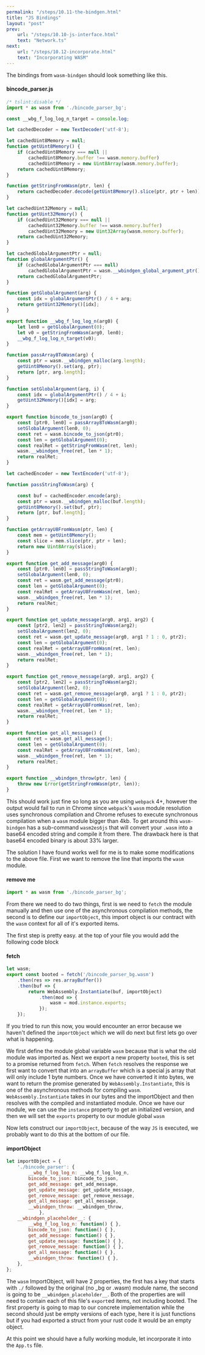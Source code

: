 ```yaml
---
permalink: "/steps/10.11-the-bindgen.html"
title: "JS Bindings"
layout: "post"
prev: 
    url: "/steps/10.10-js-interface.html"
    text: "Network.ts"
next:
    url: "/steps/10.12-incorporate.html"
    text: "Incorporating WASM"
---
```

<div class="explain">
The bindings from <code>wasm-bindgen</code> should look something like this.
</div>

#### bincode_parser.js
```js
/* tslint:disable */
import * as wasm from './bincode_parser_bg';

const __wbg_f_log_log_n_target = console.log;

let cachedDecoder = new TextDecoder('utf-8');

let cachedUint8Memory = null;
function getUint8Memory() {
    if (cachedUint8Memory === null ||
        cachedUint8Memory.buffer !== wasm.memory.buffer)
        cachedUint8Memory = new Uint8Array(wasm.memory.buffer);
    return cachedUint8Memory;
}

function getStringFromWasm(ptr, len) {
    return cachedDecoder.decode(getUint8Memory().slice(ptr, ptr + len));
}

let cachedUint32Memory = null;
function getUint32Memory() {
    if (cachedUint32Memory === null ||
        cachedUint32Memory.buffer !== wasm.memory.buffer)
        cachedUint32Memory = new Uint32Array(wasm.memory.buffer);
    return cachedUint32Memory;
}

let cachedGlobalArgumentPtr = null;
function globalArgumentPtr() {
    if (cachedGlobalArgumentPtr === null)
        cachedGlobalArgumentPtr = wasm.__wbindgen_global_argument_ptr();
    return cachedGlobalArgumentPtr;
}

function getGlobalArgument(arg) {
    const idx = globalArgumentPtr() / 4 + arg;
    return getUint32Memory()[idx];
}

export function __wbg_f_log_log_n(arg0) {
    let len0 = getGlobalArgument(0);
    let v0 = getStringFromWasm(arg0, len0);
    __wbg_f_log_log_n_target(v0);
}

function passArray8ToWasm(arg) {
    const ptr = wasm.__wbindgen_malloc(arg.length);
    getUint8Memory().set(arg, ptr);
    return [ptr, arg.length];
}

function setGlobalArgument(arg, i) {
    const idx = globalArgumentPtr() / 4 + i;
    getUint32Memory()[idx] = arg;
}

export function bincode_to_json(arg0) {
    const [ptr0, len0] = passArray8ToWasm(arg0);
    setGlobalArgument(len0, 0);
    const ret = wasm.bincode_to_json(ptr0);
    const len = getGlobalArgument(0);
    const realRet = getStringFromWasm(ret, len);
    wasm.__wbindgen_free(ret, len * 1);
    return realRet;
}

let cachedEncoder = new TextEncoder('utf-8');

function passStringToWasm(arg) {

    const buf = cachedEncoder.encode(arg);
    const ptr = wasm.__wbindgen_malloc(buf.length);
    getUint8Memory().set(buf, ptr);
    return [ptr, buf.length];
}

function getArrayU8FromWasm(ptr, len) {
    const mem = getUint8Memory();
    const slice = mem.slice(ptr, ptr + len);
    return new Uint8Array(slice);
}

export function get_add_message(arg0) {
    const [ptr0, len0] = passStringToWasm(arg0);
    setGlobalArgument(len0, 0);
    const ret = wasm.get_add_message(ptr0);
    const len = getGlobalArgument(0);
    const realRet = getArrayU8FromWasm(ret, len);
    wasm.__wbindgen_free(ret, len * 1);
    return realRet;
}

export function get_update_message(arg0, arg1, arg2) {
    const [ptr2, len2] = passStringToWasm(arg2);
    setGlobalArgument(len2, 0);
    const ret = wasm.get_update_message(arg0, arg1 ? 1 : 0, ptr2);
    const len = getGlobalArgument(0);
    const realRet = getArrayU8FromWasm(ret, len);
    wasm.__wbindgen_free(ret, len * 1);
    return realRet;
}

export function get_remove_message(arg0, arg1, arg2) {
    const [ptr2, len2] = passStringToWasm(arg2);
    setGlobalArgument(len2, 0);
    const ret = wasm.get_remove_message(arg0, arg1 ? 1 : 0, ptr2);
    const len = getGlobalArgument(0);
    const realRet = getArrayU8FromWasm(ret, len);
    wasm.__wbindgen_free(ret, len * 1);
    return realRet;
}

export function get_all_message() {
    const ret = wasm.get_all_message();
    const len = getGlobalArgument(0);
    const realRet = getArrayU8FromWasm(ret, len);
    wasm.__wbindgen_free(ret, len * 1);
    return realRet;
}

export function __wbindgen_throw(ptr, len) {
    throw new Error(getStringFromWasm(ptr, len));
}
```

<div class="explain">
<p>This should work just fine so long as you are using <code>webpack</code> 4+, however the output would fail to run in Chrome since <code>webpack</code>'s <code>wasm</code> module resolution uses synchronous compilation and Chrome refuses to execute synchronous compilation when a <code>wasm</code> module bigger than 4kb. To get around this <code>wasm-bindgen</code> has a sub-command <code>wasm2es6js</code> that will convert your <code>.wasm</code> into a base64 encoded string and compile it from there. The drawback here is that base64 encoded binary is about 33% larger.</p>
<p>The solution I have found works well for me is to make some modifications to the above file. First we want to remove the line that imports the <code>wasm</code> module.</p>
</div>

#### remove me
```javascript
import * as wasm from './bincode_parser_bg';
```

<div class="explain">
<p>From there we need to do two things, first is we need to <code>fetch</code> the module manually and then use one of the asynchronous compilation methods, the second is to define our <code>importObject</code>, this import object is our contract with the <code>wasm</code> context for all of it's exported items.</p>
<p>The first step is pretty easy. at the top of your file you would add the following code block</p> 
</div>

#### fetch
```js
let wasm;
export const booted = fetch('/bincode_parser_bg.wasm')
    .then(res => res.arrayBuffer())
    .then(buf => {
        return WebAssembly.Instantiate(buf, importObject)
            .then(mod => {
                wasm = mod.instance.exports;
            });
    });
```
<div class="explain">
<p>If you tried to run this now, you would encounter an error because we haven't defined the <code>importObject</code> which we will do next but first lets go over what is happening.</p>
<p>We first define the module global variable <code>wasm</code> because that is what the old module was imported as. Next we export a new property <code>booted</code>, this is set to a promise returned from <code>fetch</code>. When <code>fetch</code> resolves the response we first want to convert that into an <code>arrayBuffer</code> which is a special js array that will only include 1 byte numbers. Once we have converted it into bytes, we want to return the promise generated by <code>WebAssembly.Instantiate</code>, this is one of the asynchronous methods for compiling <code>wasm</code>. <code>WebAssembly.Instantiate</code> takes in our bytes and the importObject and then resolves with the compiled and instantiated module. Once we have our module, we can use the <code>instance</code> property to get an initialized version, and then we will set the <code>exports</code> property to our module global <code>wasm</code></p>
<p>Now lets construct our <code>importObject</code>, because of the way <code>JS</code> is executed, we probably want to do this at the bottom of our file.</p>
</div>

#### importObject
```js
let importObject = {
    './bincode_parser': {
        __wbg_f_log_log_n: __wbg_f_log_log_n,
        bincode_to_json: bincode_to_json,
        get_add_message: get_add_message,
        get_update_message: get_update_message,
        get_remove_message: get_remove_message,
        get_all_message: get_all_message,
        __wbindgen_throw: __wbindgen_throw,
            },
    __wbindgen_placeholder__: {
        __wbg_f_log_log_n: function() { },
        bincode_to_json: function() { },
        get_add_message: function() { },
        get_update_message: function() { },
        get_remove_message: function() { },
        get_all_message: function() { },
        __wbindgen_throw: function() { },
    },
};
```
<div class="explain">
<p>The <code>wasm</code> ImportObject, will have 2 properties, the first has a key that starts with <code>./</code> followed by the original (no _bg or .wasm) module name, the second is going to be <code>__wbindgen_placeholder__</code>. Both of the properties are will need to contain each of this file's <code>export</code>ed items, not including booted. The first property is going to map to our concrete implementation while the second should just be empty versions of each type, here it is just functions but if you had exported a struct from your rust code it would be an empty object.</p>
<p>At this point we should have a fully working module, let incorporate it into the <code>App.ts</code> file.</p>
</div>